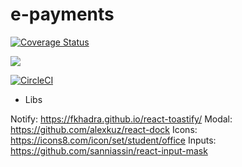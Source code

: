 # e-payments

<a href='https://coveralls.io/github/glauroqj/e-payments?branch=master'>
  <img src='https://coveralls.io/repos/github/glauroqj/e-payments/badge.svg?branch=master' alt='Coverage Status' />
</a>

<a href="https://codeclimate.com/github/glauroqj/e-payments/maintainability"><img src="https://api.codeclimate.com/v1/badges/e8c13ee91e245ddf9ca9/maintainability" /></a>

[![CircleCI](https://circleci.com/gh/glauroqj/e-payments/tree/master.svg?style=svg)](https://circleci.com/gh/glauroqj/e-payments/tree/master)

- Libs

Notify: https://fkhadra.github.io/react-toastify/
Modal: https://github.com/alexkuz/react-dock
Icons: https://icons8.com/icon/set/student/office
Inputs: https://github.com/sanniassin/react-input-mask